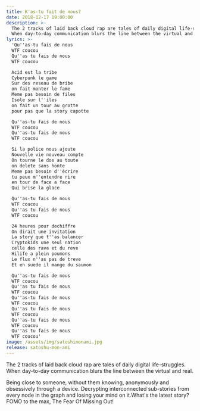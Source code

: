 ```yaml
---
title: K'as-tu fait de nous?
date: 2018-12-17 19:00:00
description: >-
  The 2 tracks of laid back cloud rap are tales of daily digital life-struggles.
  When day-to-day communication blurs the line between the virtual and real.
lyrics: >-
  'Qu''as-tu fais de nous
  WTF coucou
  Qu''as tu fais de nous
  WTF coucou

  Acid est la tribe
  Cyberpunk le game
  Sur des reseau de bribe
  on fait monter le fame
  Meme pas besoin de files
  Isole sur l''iles
  on fait un tour au grotte
  pour pas que la story capotte

  Qu''as-tu fais de nous
  WTF coucou
  Qu''as-tu fais de nous
  WTF coucou

  Si la police nous ajoute
  Nouvelle vie nouveau compte
  On tourne le dos au toute
  on delete sans honte
  Meme pas besoin d''écrire
  tu peux m''entendre rire
  en tour de face a face
  Qui brise la glace

  Qu''as-tu fais de nous
  WTF coucou
  Qu''as tu fais de nous
  WTF coucou

  24 heures pour dechiffre
  On dirait une invitation
  La story que t''as balancer
  Cryptokids une seul nation
  celle des rave et du reve
  Hilife a plein poumons
  Le flux n''as pas de treve
  Et en suede il mange du saumon

  Qu''as-tu fais de nous
  WTF coucou
  Qu''as tu fais de nous
  WTF coucou
  Qu''as-tu fais de nous
  WTF coucou
  Qu''as tu fais de nous
  WTF coucou
  Qu''as-tu fais de nous
  WTF coucou
  Qu''as tu fais de nous
  WTF coucou'
image: /assets/img/satoshimonami.jpg
release: satoshu-mon-ami
---
```


The 2 tracks of laid back cloud rap are tales of daily digital life-struggles. When day-to-day communication blurs the line between the virtual and real.

Being close to someone, without them knowing, anonymously and obsessively through a device. Decrypting interconnected sub-stories from every node in the graph and losing your mind on it.What's the latest story? FOMO to the max, The Fear Of Missing Out!